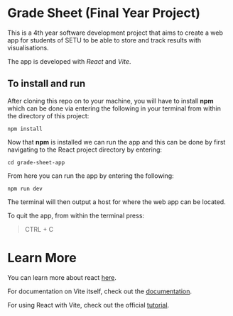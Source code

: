 # Grade Sheet (Final Year Project)
This is a 4th year software development project that aims to create a web app for students of SETU to be able to store and track results with visualisations.

The app is developed with *React* and *Vite*.

## To install and run
After cloning this repo on to your machine, you will have to install **npm** which can be done via entering the following in your terminal from within the directory of this project:

```npm install```

Now that **npm** is installed we can run the app and this can be done by first navigating to the React project directory by entering:

```cd grade-sheet-app```

From here you can run the app by 
entering the following:

```npm run dev```

The terminal will then output a host for where the web app can be located. 

To quit the app, from within the terminal press:
> CTRL + C

# Learn More
You can learn more about react [here](https://react.dev/).

For documentation on Vite itself, check out the [documentation](https://vitejs.dev/).

For using React with Vite, check out the official [tutorial](https://react.dev/learn).